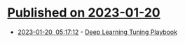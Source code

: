 # [Published on 2023-01-20](index.md)

* [2023-01-20, 05:17:12](https://news.ycombinator.com/item?id=34449527) - [Deep Learning Tuning Playbook](https://github.com/google-research/tuning_playbook)
